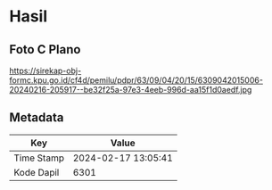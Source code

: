 # Hasil

## Foto C Plano

https://sirekap-obj-formc.kpu.go.id/cf4d/pemilu/pdpr/63/09/04/20/15/6309042015006-20240216-205917--be32f25a-97e3-4eeb-996d-aa15f1d0aedf.jpg


## Metadata

| Key        | Value               |
| ---------- | ------------------- |
| Time Stamp | 2024-02-17 13:05:41 |
| Kode Dapil | 6301                |



